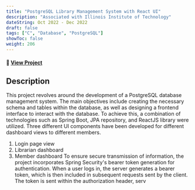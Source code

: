 ```yaml
---
title: "PostgreSQL Library Management System with React UI"
description: "Associated with Illinois Institute of Technology"
dateString: Oct 2022 - Dec 2022
draft: false
tags: ["C", "Database", "PostgreSQL"]
showToc: false
weight: 206
--- 
```


#### 🔗 [View Project](https://github.com/anushasonte/libraryManagementSystem)

## Description
This project revolves around the development of a PostgreSQL database management system. The main objectives include creating the necessary schema and tables within the database, as well as designing a frontend interface to interact with the database. To achieve this, a combination of technologies such as Spring Boot, JPA repository, and ReactJS library were utilized. 
Three different UI components have been developed for different dashboard views to different members.
1. Login page view
2. Librarian dashboard
3. Member dashboard
To ensure secure transmission of information, the project incorporates Spring Security's bearer token generation for authentication. When a user logs in, the server generates a bearer token, which is then included in subsequent requests sent by the client. The token is sent within the authorization header, serv
